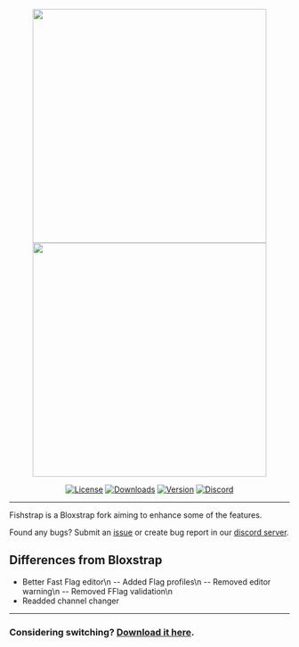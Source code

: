 
<p align="center">
    <img src="https://github.com/returnrqt/bloxstrap/raw/main/Images/Bloxstrap-full-dark.png#gh-dark-mode-only" width="420">
    <img src="https://github.com/returnrqt/bloxstrap/raw/main/Images/Bloxstrap-full-light.png#gh-light-mode-only" width="420">
</p>

<div align="center">

[![License][shield-repo-license]][repo-license]
[![Downloads][shield-repo-releases]][repo-releases]
[![Version][shield-repo-latest]][repo-latest]
[![Discord][shield-discord-server]][discord-invite]

</div>

----

Fishstrap is a Bloxstrap fork aiming to enhance some of the features.

Found any bugs? Submit an [issue](https://github.com/returnrqt/bloxstrap/issues) or create bug report in our [discord server](https://discord.gg/xSsamjAU84).

## Differences from Bloxstrap

- Better Fast Flag editor\n
 -- Added Flag profiles\n
 -- Removed editor warning\n
 -- Removed FFlag validation\n
 - Readded channel changer

----

### Considering switching? [Download it here](https://github.com/returnrqt/bloxstrap/releases).

[shield-repo-license]:  https://img.shields.io/github/license/returnrqt/bloxstrap
[shield-repo-releases]: https://img.shields.io/github/downloads/returnrqt/bloxstrap/latest/total?color=981bfe
[shield-repo-latest]:   https://img.shields.io/github/v/release/returnrqt/bloxstrap?color=7a39fb

[shield-discord-server]: https://img.shields.io/discord/1299397064165429360?logo=discord&logoColor=white&label=discord&color=4d3dff

[repo-license]:  https://github.com/returnrqt/bloxstrap/blob/main/LICENSE
[repo-actions]:  https://github.com/returnrqt/bloxstrap/actions
[repo-releases]: https://github.com/returnrqt/bloxstrap/releases
[repo-latest]:   https://github.com/returnrqt/bloxstrap/releases/latest

[discord-invite]:  https://discord.gg/xSsamjAU84

